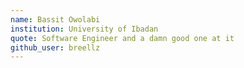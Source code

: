 ```yaml
---
name: Bassit Owolabi
institution: University of Ibadan
quote: Software Engineer and a damn good one at it
github_user: breellz
---
```

